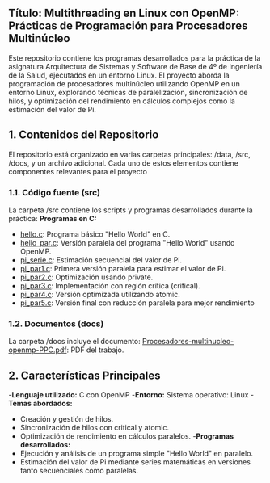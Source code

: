 
## Título: Multithreading en Linux con OpenMP: Prácticas de Programación para Procesadores Multinúcleo

Este repositorio contiene los programas desarrollados para la práctica de la asignatura Arquitectura de Sistemas y Software de Base de 4º de Ingeniería de la Salud, ejecutados en un entorno Linux. El proyecto aborda la programación de procesadores multinúcleo utilizando OpenMP en un entorno Linux, explorando técnicas de paralelización, sincronización de hilos, y optimización del rendimiento en cálculos complejos como la estimación del valor de Pi.

## 1. Contenidos del Repositorio 
El repositorio está organizado en varias carpetas principales: /data, /src, /docs, y un archivo adicional. Cada uno de estos elementos contiene componentes relevantes para el proyecto
### 1.1. Código fuente (src)
La carpeta /src contiene los scripts y programas desarrollados durante la práctica:
**Programas en C:**
  - [hello.c](src/hello.c): Programa básico "Hello World" en C. 
  - [hello_par.c](src/hello_par.c): Versión paralela del programa "Hello World" usando OpenMP.
  - [pi_serie.c](src/pi_serie.c): Estimación secuencial del valor de Pi.
  - [pi_par1.c](src/pi_par1.c): Primera versión paralela para estimar el valor de Pi.
  - [pi_par2.c](src/pi_par2.c): Optimización usando private.
  - [pi_par3.c](src/pi_par3.c): Implementación con región crítica (critical).
  - [pi_par4.c](src/pi_par4.c): Versión optimizada utilizando atomic.
  - [pi_par5.c](src/pi_par5.c): Versión final con reducción paralela para mejor rendimiento
  
### 1.2. Documentos (docs)
La carpeta /docs incluye el documento:
[Procesadores-multinucleo-openmp-PPC.pdf](docs/Procesadores-multinucleo-openmp-PPC.pdf): PDF del trabajo.
  
## 2. Características Principales
-**Lenguaje utilizado:** C con OpenMP
-**Entorno:** Sistema operativo: Linux
-**Temas abordados:**
  - Creación y gestión de hilos.
  - Sincronización de hilos con critical y atomic.
  - Optimización de rendimiento en cálculos paralelos.
-**Programas desarrollados:**
  - Ejecución y análisis de un programa simple "Hello World" en paralelo.
  - Estimación del valor de Pi mediante series matemáticas en versiones tanto secuenciales como paralelas.
